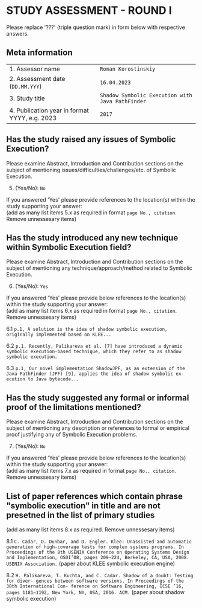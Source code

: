 # STUDY ASSESSMENT - ROUND I

Please replace '???' (triple question mark) in form below with respective answers. 

## Meta information

|                                               |       |
| ---                                           | ---   |
| 1. Assessor name                              | `Roman Korostinskiy` |
| 2. Assessment date (`DD.MM.YYY`)              | `16.04.2023` | 
| 3. Study title                                | `Shadow Symbolic Execution with Java PathFinder` |
| 4. Publication year in format YYYY, e.g. 2023 | `2017` |
  
## Has the study raised any issues of Symbolic Execution?

Please examine Abstract, Introduction and Contribution sections on the subject of mentioning issues/difficulties/challenges/etc. of 
Symbolic Execution.
  
5. (Yes/No): `No`

If you answered 'Yes' please provide references to the location(s) within the study supporting your answer:  
(add as many list items 5.x as required in format `page No., citation`. Remove unnessesary items)

## Has the study introduced any new technique within Symbolic Execution field?

Please examine Abstract, Introduction and Contribution sections on the subject of mentioning any technique/approach/method related to Symbolic Execution.
  
6. (Yes/No): `Yes`

If you answered 'Yes' please provide below references to the location(s) within the study supporting your answer:  
(add as many list items 6.x as required in format `page No., citation`. Remove unnessesary items)

6.1 `p.1, A solution is the idea of shadow symbolic execution, originally implemented based on KLEE...`  

6.2 `p.1, Recently, Palikareva et al. [7] have introduced a dynamic symbolic execution-based technique, which they refer to as shadow symbolic execution.` 

6.3 `p.1, Our novel implementation ShadowJPF, as an extension of the Java PathFinder (JPF) [9], applies the idea of shadow symbolic ex- ecution to Java bytecode...`

## Has the study suggested any formal or informal proof of the limitations mentioned?

Please examine Abstract, Introduction and Contribution sections on the subject of mentioning any description or references to
formal or empirical proof justifying any of Symbolic Execution problems.
  
7. (Yes/No): `No`

If you answered 'Yes' please provide below references to the location(s) within the study supporting your answer:  
(add as many list items 7.x as required in format `page No., citation`. Remove unnessesary items)

## List of paper references which contain phrase "symbolic execution" in title and are not presetned in the list of primary studies
(add as many list items 8.x as required. Remove unnessesary items)

8.1 `C. Cadar, D. Dunbar, and D. Engler. Klee: Unassisted and automatic generation of high-coverage tests for complex systems programs. In Proceedings of the 8th USENIX Conference on Operating Systems Design and Implementation, OSDI’08, pages 209–224, Berkeley, CA, USA, 2008. USENIX Association.` (paper about KLEE symbolic execution engine)

8.2 `H. Palikareva, T. Kuchta, and C. Cadar. Shadow of a doubt: Testing for diver- gences between software versions. In Proceedings of the 38th International Con- ference on Software Engineering, ICSE ’16, pages 1181–1192, New York, NY, USA, 2016. ACM.` (paper about shadow symbolic execution)
